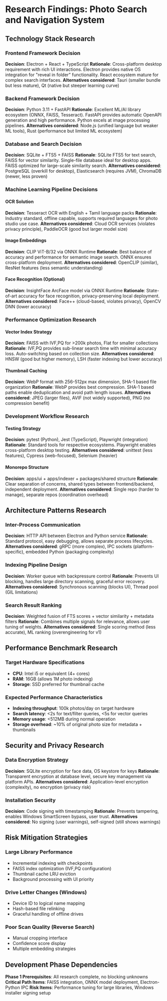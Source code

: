 # Research Findings: Photo Search and Navigation System

## Technology Stack Research

### Frontend Framework Decision
**Decision**: Electron + React + TypeScript
**Rationale**: Cross-platform desktop requirement with rich UI interactions. Electron provides native OS integration for "reveal in folder" functionality. React ecosystem mature for complex search interfaces.
**Alternatives considered**: Tauri (smaller bundle but less mature), Qt (native but steeper learning curve)

### Backend Framework Decision
**Decision**: Python 3.11 + FastAPI
**Rationale**: Excellent ML/AI library ecosystem (ONNX, FAISS, Tesseract). FastAPI provides automatic OpenAPI generation and high performance. Python excels at image processing pipelines.
**Alternatives considered**: Node.js (unified language but weaker ML tools), Rust (performance but limited ML ecosystem)

### Database and Search Decision
**Decision**: SQLite + FTS5 + FAISS
**Rationale**: SQLite FTS5 for text search, FAISS for vector similarity. Single-file database ideal for desktop apps. FAISS optimized for large-scale similarity search.
**Alternatives considered**: PostgreSQL (overkill for desktop), Elasticsearch (requires JVM), ChromaDB (newer, less proven)

### Machine Learning Pipeline Decisions

#### OCR Solution
**Decision**: Tesseract OCR with English + Tamil language packs
**Rationale**: Industry standard, offline capable, supports required languages for photo studio use case.
**Alternatives considered**: Cloud OCR services (violates privacy principle), PaddleOCR (good but larger model size)

#### Image Embeddings
**Decision**: CLIP ViT-B/32 via ONNX Runtime
**Rationale**: Best balance of accuracy and performance for semantic image search. ONNX ensures cross-platform deployment.
**Alternatives considered**: OpenCLIP (similar), ResNet features (less semantic understanding)

#### Face Recognition (Optional)
**Decision**: InsightFace ArcFace model via ONNX Runtime
**Rationale**: State-of-art accuracy for face recognition, privacy-preserving local deployment.
**Alternatives considered**: Face++ (cloud-based, violates privacy), OpenCV DNN (lower accuracy)

### Performance Optimization Research

#### Vector Index Strategy
**Decision**: FAISS with IVF,PQ for >200k photos, Flat for smaller collections
**Rationale**: IVF,PQ provides sub-linear search time with minimal accuracy loss. Auto-switching based on collection size.
**Alternatives considered**: HNSW (good but higher memory), LSH (faster indexing but lower accuracy)

#### Thumbnail Caching
**Decision**: WebP format with 256-512px max dimension, SHA-1 based file organization
**Rationale**: WebP provides best compression. SHA-1 based paths enable deduplication and avoid path length issues.
**Alternatives considered**: JPEG (larger files), AVIF (not widely supported), PNG (no compression benefit)

### Development Workflow Research

#### Testing Strategy
**Decision**: pytest (Python), Jest (TypeScript), Playwright (integration)
**Rationale**: Standard tools for respective ecosystems. Playwright enables cross-platform desktop testing.
**Alternatives considered**: unittest (less features), Cypress (web-focused), Selenium (heavier)

#### Monorepo Structure
**Decision**: apps/ui + apps/indexer + packages/shared structure
**Rationale**: Clear separation of concerns, shared types between frontend/backend, independent deployment.
**Alternatives considered**: Single repo (harder to manage), separate repos (coordination overhead)

## Architecture Patterns Research

### Inter-Process Communication
**Decision**: HTTP API between Electron and Python service
**Rationale**: Standard protocol, easy debugging, allows separate process lifecycles.
**Alternatives considered**: gRPC (more complex), IPC sockets (platform-specific), embedded Python (packaging complexity)

### Indexing Pipeline Design
**Decision**: Worker queue with backpressure control
**Rationale**: Prevents UI blocking, handles large directory scanning, graceful error recovery.
**Alternatives considered**: Synchronous scanning (blocks UI), Thread pool (GIL limitations)

### Search Result Ranking
**Decision**: Weighted fusion of FTS scores + vector similarity + metadata filters
**Rationale**: Combines multiple signals for relevance, allows user tuning of weights.
**Alternatives considered**: Single scoring method (less accurate), ML ranking (overengineering for v1)

## Performance Benchmark Research

### Target Hardware Specifications
- **CPU**: Intel i5 or equivalent (4+ cores)
- **RAM**: 16GB (allows 1M photo indexing)
- **Storage**: SSD preferred for thumbnail cache

### Expected Performance Characteristics
- **Indexing throughput**: 100k photos/day on target hardware
- **Search latency**: <2s for text/filter queries, <5s for vector queries
- **Memory usage**: <512MB during normal operation
- **Storage overhead**: ~10% of original photo size for metadata + thumbnails

## Security and Privacy Research

### Data Encryption Strategy
**Decision**: SQLite encryption for face data, OS keystore for keys
**Rationale**: Transparent encryption at database level, secure key management via platform APIs.
**Alternatives considered**: Application-level encryption (complexity), no encryption (privacy risk)

### Installation Security
**Decision**: Code signing with timestamping
**Rationale**: Prevents tampering, enables Windows SmartScreen bypass, user trust.
**Alternatives considered**: No signing (user warnings), self-signed (still shows warnings)

## Risk Mitigation Strategies

### Large Library Performance
- Incremental indexing with checkpoints
- FAISS index optimization (IVF,PQ configuration)
- Thumbnail cache LRU eviction
- Background processing with UI priority

### Drive Letter Changes (Windows)
- Device ID to logical name mapping
- Hash-based file relinking
- Graceful handling of offline drives

### Poor Scan Quality (Reverse Search)
- Manual cropping interface
- Confidence score display
- Multiple embedding strategies

## Development Phase Dependencies

**Phase 1 Prerequisites**: All research complete, no blocking unknowns
**Critical Path Items**: FAISS integration, ONNX model deployment, Electron-Python IPC
**Risk Items**: Performance tuning for large libraries, Windows installer signing setup
